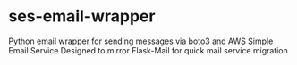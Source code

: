 # ses-email-wrapper
Python email wrapper for sending messages via boto3 and AWS Simple Email Service
Designed to mirror Flask-Mail for quick mail service migration
